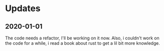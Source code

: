 # Updates

## 2020-01-01
The code needs a refactor, I'll be working on it now.
Also, i couldn't work on the code for a while, i read a book about rust to get a lil bit more knowledge.